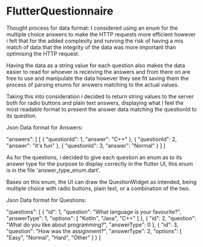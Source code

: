 # FlutterQuestionnaire

Thought process for data format: 
I considered using an enum for the multiple choice answers to make the HTTP requests more efficient 
however i felt that for the added complexity and running the risk of having a mis match of data
that the integrity of the data was more important than optimising the HTTP request.

Having the data as a string value for each question also makes the data easier to read for whoever is receiving the
answers and from there on are free to use and manipulate the data however they see fit saving them the process of parsing 
enums for answers matching to the actual values. 

Taking this into consideration i decided to return string values to the server both for radio buttons and plain text answers, 
displaying what i feel the most readable format to present the answer data matching the questionId to its question.

Json Data format for Answers: 

"answers": [
    [
      {
        "questionId": 1,
        "answer": "C++"
      },
      {
        "questionId": 2,
        "answer": "it's fun"
      },
      {
        "questionId": 3,
        "answer": "Normal"
      }
    ]
]



As for the questions, i decided to give each question an enum as to its answer type for the purpose to display correctly 
in the flutter UI, this enum is in the file 'answer_type_enum.dart'.

Bases on this enum, the UI can draw the QuestionWidget as intended, being multiple choice with radio buttons, plain text, or a
combination of the two.

Json Data format for Questions: 

  "questions": [
    {
      "id": 1,
      "question": "What language is your favourite?",
      "answerType": 1,
      "options": [
        "Kotlin",
        "Java",
        "C++"
      ]
    },
    {
      "id": 2,
      "question": "What do you like about programming?",
      "answerType": 0
    },
    {
      "id": 3,
      "question": "How was the assignment?",
      "answerType": 2,
      "options": [
        "Easy",
        "Normal",
        "Hard",
        "Other"
      ]
    }
  ]



